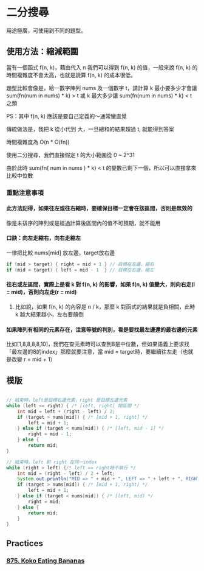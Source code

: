 # 二分搜尋

用途極廣，可使用到不同的題型。

## 使用方法：縮減範圍

當有一個函式 f(n, k)，藉由代入 n 我們可以得到 f(n, k) 的值，一般來說 f(n, k) 的時間複雜度不會太高，也就是說算 f(n, k) 的成本很低。

題型比較會像是，給一數字陣列 nums 及一個數字 t，請計算 k 最小要多少才會讓 sum(fn(num in nums) * k) > t 或 k 最大多少讓 sum(fn(num in nums) * k) < t 之類

PS：其中 f(n, k) 應該是要自己定義的～通常蠻直覺

傳統做法是，我把 k 從小代到 大，一旦總和的結果超過 t, 就能得到答案

時間複雜度為 O(n * O(fn))

使用二分搜尋，我們直接假定 t 的大小範圍從 0 ~ 2^31

由於此時 sum(fn( num in nums )  * k) < t 的變數已剩下一個，所以可以直接拿來比較中位數


### 重點注意事項

#### 此方法記得，如果往左或往右縮時，要確保目標一定會在該區間，否則是無效的
像是未排序的陣列或是經過計算後區間內的值不可預期，就不能用

#### 口訣：向左走縮右，向右走縮左
一律把比較 nums[mid] 放左邊，target放右邊
```java
if (mid > target) { right = mid + 1 } // 目標在左邊，縮右
if (mid < target) { left = mid - 1  } // 目標在右邊，縮左

```

#### 往右或左區間，實際上是看 k 對 f(n, k) 的影響，如果 f(n, k) 值變大，則向右走(l = mid)，否則向左走(r = mid)
   1. 比如說，如果 f(n, k) 的內容是 n / k，那麼 k 對函式的結果就是負相關，此時 k 越大結果越小，左右要顛倒

#### 如果陣列有相同的元素存在，注意等號的判別，看是要找最左邊還的最右邊的元素

比如[1,8,8,8,8,10]，我們在查元素時可以查到8是中位數，但如果語義上要求找「最左邊的8的index」那麼就要注意，當 mid = target時，要繼續往左走（也就是改變 r = mid + 1）


## 模版


```java

// 結束時，left是目標右邊元素，right 是目標左邊元素
while (left <= right) { /* [left, right] 閉區間 */
    int mid = left + (right - left) / 2;
    if (target > nums[mid]) { /* [mid + 1, right] */
        left = mid + 1;
    } else if (target < nums[mid]) { /* [left, mid - 1] */
        right = mid - 1;
    } else {
        return mid;
}
```

```java
// 結束時，left 和 right 在同一index
while (right > left) {/* left == right時不執行 */
    int mid = (right - left) / 2 + left;
    System.out.println("MID => " + mid + ", LEFT => " + left + ", RIGHT => " + right);
    if (target > nums[mid]) { /* [mid + 1, right) */
        left = mid + 1;
    } else if (target < nums[mid]) { /* [left, mid) */
        right = mid;
    } else {
        return mid;
    }
}
```

## Practices

### [875. Koko Eating Bananas](https://leetcode.com/problems/koko-eating-bananas/)







